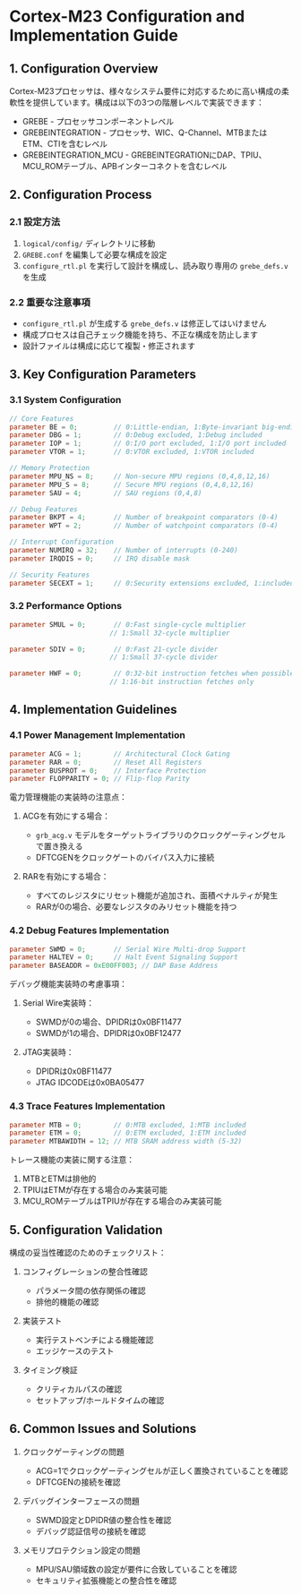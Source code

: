 # Cortex-M23 Configuration and Implementation Guide

## 1. Configuration Overview

Cortex-M23プロセッサは、様々なシステム要件に対応するために高い構成の柔軟性を提供しています。構成は以下の3つの階層レベルで実装できます：

- GREBE - プロセッサコンポーネントレベル
- GREBEINTEGRATION - プロセッサ、WIC、Q-Channel、MTBまたはETM、CTIを含むレベル 
- GREBEINTEGRATION_MCU - GREBEINTEGRATIONにDAP、TPIU、MCU_ROMテーブル、APBインターコネクトを含むレベル

## 2. Configuration Process

### 2.1 設定方法

1. `logical/config/` ディレクトリに移動
2. `GREBE.conf` を編集して必要な構成を設定
3. `configure_rtl.pl` を実行して設計を構成し、読み取り専用の `grebe_defs.v` を生成

### 2.2 重要な注意事項

- `configure_rtl.pl` が生成する `grebe_defs.v` は修正してはいけません
- 構成プロセスは自己チェック機能を持ち、不正な構成を防止します
- 設計ファイルは構成に応じて複製・修正されます

## 3. Key Configuration Parameters

### 3.1 System Configuration

```verilog
// Core Features
parameter BE = 0;         // 0:Little-endian, 1:Byte-invariant big-endian
parameter DBG = 1;        // 0:Debug excluded, 1:Debug included
parameter IOP = 1;        // 0:I/O port excluded, 1:I/O port included
parameter VTOR = 1;       // 0:VTOR excluded, 1:VTOR included

// Memory Protection
parameter MPU_NS = 8;     // Non-secure MPU regions (0,4,8,12,16)
parameter MPU_S = 8;      // Secure MPU regions (0,4,8,12,16)
parameter SAU = 4;        // SAU regions (0,4,8)

// Debug Features
parameter BKPT = 4;       // Number of breakpoint comparators (0-4)
parameter WPT = 2;        // Number of watchpoint comparators (0-4)

// Interrupt Configuration
parameter NUMIRQ = 32;    // Number of interrupts (0-240)
parameter IRQDIS = 0;     // IRQ disable mask

// Security Features
parameter SECEXT = 1;     // 0:Security extensions excluded, 1:included
```

### 3.2 Performance Options

```verilog
parameter SMUL = 0;       // 0:Fast single-cycle multiplier
                         // 1:Small 32-cycle multiplier

parameter SDIV = 0;       // 0:Fast 21-cycle divider
                         // 1:Small 37-cycle divider

parameter HWF = 0;        // 0:32-bit instruction fetches when possible
                         // 1:16-bit instruction fetches only
```

## 4. Implementation Guidelines

### 4.1 Power Management Implementation

```verilog
parameter ACG = 1;        // Architectural Clock Gating
parameter RAR = 0;        // Reset All Registers
parameter BUSPROT = 0;    // Interface Protection
parameter FLOPPARITY = 0; // Flip-flop Parity
```

電力管理機能の実装時の注意点：

1. ACGを有効にする場合：
   - `grb_acg.v` モデルをターゲットライブラリのクロックゲーティングセルで置き換える
   - DFTCGENをクロックゲートのバイパス入力に接続

2. RARを有効にする場合：
   - すべてのレジスタにリセット機能が追加され、面積ペナルティが発生
   - RARが0の場合、必要なレジスタのみリセット機能を持つ

### 4.2 Debug Features Implementation

```verilog
parameter SWMD = 0;       // Serial Wire Multi-drop Support
parameter HALTEV = 0;     // Halt Event Signaling Support
parameter BASEADDR = 0xE00FF003; // DAP Base Address
```

デバッグ機能実装時の考慮事項：

1. Serial Wire実装時：
   - SWMDが0の場合、DPIDRは0x0BF11477
   - SWMDが1の場合、DPIDRは0x0BF12477

2. JTAG実装時：
   - DPIDRは0x0BF11477
   - JTAG IDCODEは0x0BA05477

### 4.3 Trace Features Implementation

```verilog
parameter MTB = 0;        // 0:MTB excluded, 1:MTB included
parameter ETM = 0;        // 0:ETM excluded, 1:ETM included
parameter MTBAWIDTH = 12; // MTB SRAM address width (5-32)
```

トレース機能の実装に関する注意：

1. MTBとETMは排他的
2. TPIUはETMが存在する場合のみ実装可能
3. MCU_ROMテーブルはTPIUが存在する場合のみ実装可能

## 5. Configuration Validation

構成の妥当性確認のためのチェックリスト：

1. コンフィグレーションの整合性確認
   - パラメータ間の依存関係の確認
   - 排他的機能の確認

2. 実装テスト
   - 実行テストベンチによる機能確認
   - エッジケースのテスト

3. タイミング検証
   - クリティカルパスの確認
   - セットアップ/ホールドタイムの確認

## 6. Common Issues and Solutions

1. クロックゲーティングの問題
   - ACG=1でクロックゲーティングセルが正しく置換されていることを確認
   - DFTCGENの接続を確認

2. デバッグインターフェースの問題
   - SWMD設定とDPIDR値の整合性を確認
   - デバッグ認証信号の接続を確認

3. メモリプロテクション設定の問題
   - MPU/SAU領域数の設定が要件に合致していることを確認
   - セキュリティ拡張機能との整合性を確認
